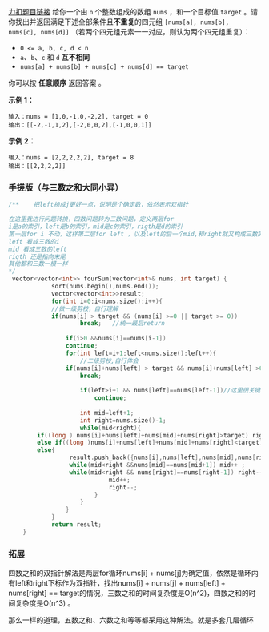 [力扣题目链接](https://leetcode.cn/problems/4sum/)
给你一个由 `n` 个整数组成的数组 `nums` ，和一个目标值 `target` 。请你找出并返回满足下述全部条件且**不重复**的四元组 `[nums[a], nums[b], nums[c], nums[d]]` （若两个四元组元素一一对应，则认为两个四元组重复）：
-   `0 <= a, b, c, d < n`
-   `a`、`b`、`c` 和 `d` **互不相同**
-   `nums[a] + nums[b] + nums[c] + nums[d] == target`

你可以按 **任意顺序** 返回答案 。

**示例 1：**
```
输入：nums = [1,0,-1,0,-2,2], target = 0
输出：[[-2,-1,1,2],[-2,0,0,2],[-1,0,0,1]]
```
**示例 2：**
```
输入：nums = [2,2,2,2,2], target = 8
输出：[[2,2,2,2]]
```

### 手搓版（与三数之和大同小异）
```c++
/**    把left换成j更好一点，说明是个确定数，依然表示双指针

在这里我进行问题转换，四数问题转为三数问题，定义两层for
i是a的索引，left是b的索引，mid是c的索引，rigth是d的索引
第一层for i 不动，这样第二层for left ，以及left的后一个mid,和right就又构成三数的问题
left 看成三数的i
mid 看成三数的left
rigth 还是指向末尾
其他都和三数一模一样
*/
 vector<vector<int>> fourSum(vector<int>& nums, int target) {
            sort(nums.begin(),nums.end());
            vector<vector<int>>result;
            for(int i=0;i<nums.size();i++){
            //做一级剪枝，自行理解
            if(nums[i] > target && (nums[i] >=0 || target >= 0))
                    break;   //统一最后return
                    
                if(i>0 &&nums[i]==nums[i-1])
                continue;
                for(int left=i+1;left<nums.size();left++){
	                //二级剪枝,自行体会
	            if(nums[i]+nums[left] > target && nums[i]+nums[left] >0)
                    break;
                    
                    if(left>i+1 && nums[left]==nums[left-1])//这里很关键！也要去重
                        continue;
                        
                    int mid=left+1;
                    int right=nums.size()-1;
                    while(mid<right){
        if((long ) nums[i]+nums[left]+nums[mid]+nums[right]>target) right--;
	    else if((long )nums[i]+nums[left]+nums[mid]+nums[right]<target) mid++;
        else{
	             result.push_back({nums[i],nums[left],nums[mid],nums[right]});
                 while(mid<right &&nums[mid]==nums[mid+1]) mid++ ;
                 while(mid<right && nums[right]==nums[right-1]) right--;
                            mid++;
                            right--;
                        }
                    }
                }
            }
            return result;
    }
```
### 拓展
四数之和的双指针解法是两层for循环nums[i] + nums[j]为确定值，依然是循环内有left和right下标作为双指针，找出nums[i] + nums[j] + nums[left] + nums[right] == target的情况，三数之和的时间复杂度是O(n^2)，四数之和的时间复杂度是O(n^3) 。

那么一样的道理，五数之和、六数之和等等都采用这种解法。就是多套几层循环